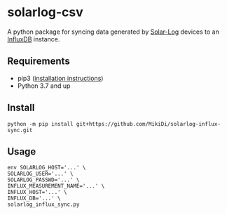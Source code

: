 # solarlog-csv
A python package for syncing data generated by [Solar-Log](http://www.solar-log.com/en/home.html) devices to an [InfluxDB](https://www.influxdata.com/) instance.  

## Requirements
- pip3 ([installation instructions](https://pip.pypa.io/en/stable/installing))
- Python 3.7 and up

## Install
`python -m pip install git+https://github.com/MikiDi/solarlog-influx-sync.git`


## Usage
```
env SOLARLOG_HOST='...' \
SOLARLOG_USER='...' \
SOLARLOG_PASSWD='...' \
INFLUX_MEASUREMENT_NAME='...' \
INFLUX_HOST='...' \
INFLUX_DB='...' \
solarlog_influx_sync.py
```